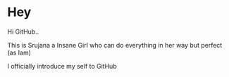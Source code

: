 # Hey

Hi GitHub..

This is Srujana a Insane Girl who can do everything in her way but perfect (as Iam)

I officially introduce my self to GitHub
